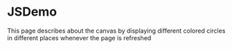 # JSDemo
This page describes about the canvas by displaying different colored circles in different places whenever the page is refreshed 
